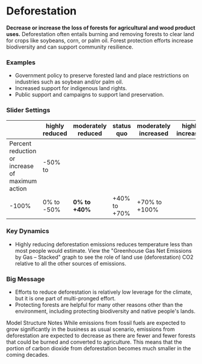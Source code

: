# Deforestation

**Decrease or increase the loss of forests for agricultural and wood product uses.** Deforestation often entails burning and removing forests to clear land for crops like soybeans, corn, or palm oil. Forest protection efforts increase biodiversity and can support community resilience.

### Examples

- Government policy to preserve forested land and place restrictions on industries such as soybean and/or palm oil.
- Increased support for indigenous land rights.
- Public support and campaigns to support land preservation.

### Slider Settings

|   | highly reduced | moderately reduced | **status quo** | moderately increased | highly increased |
| --- | --- | --- | --- | --- | --- |
| Percent reduction or increase of maximum action | -50% to
-100% | 0% to -50% | **0% to +40%** | +40% to +70% | +70% to +100% |

### Key Dynamics

- Highly reducing deforestation emissions reduces temperature less than most people would estimate.  View the "Greenhouse Gas Net Emissions by Gas – Stacked" graph to see the role of land use (deforestation) CO2 relative to all the other sources of emissions.

### Big Message

- Efforts to reduce deforestation is relatively low leverage for the climate, but it is one part of multi-pronged effort.
- Protecting forests are helpful for many other reasons other than the environment, including protecting biodiversity and native people's lands.

Model Structure Notes
While emissions from fossil fuels are expected to grow significantly in the business as usual scenario, emissions from deforestation are expected to decrease as there are fewer and fewer forests that could be burned and converted to agriculture. This means that the portion of carbon dioxide from deforestation becomes much smaller in the coming decades.

